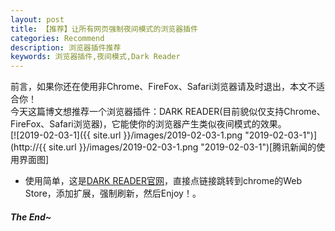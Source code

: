 ```yaml
---
layout: post
title: 【推荐】让所有网页强制夜间模式的浏览器插件
categories: Recommend
description: 浏览器插件推荐
keywords: 浏览器插件,夜间模式,Dark Reader
---
```


前言，如果你还在使用非Chrome、FireFox、Safari浏览器请及时退出，本文不适合你！  
今天这篇博文想推荐一个浏览器插件：DARK READER(目前貌似仅支持Chrome、FireFox、Safari浏览器)，它能使你的浏览器产生类似夜间模式的效果。  
[![2019-02-03-1]({{ site.url }}/images/2019-02-03-1.png "2019-02-03-1")](http://{{ site.url }}/images/2019-02-03-1.png "2019-02-03-1")[腾讯新闻的使用界面图]  
- 使用简单，这是[DARK READER官网](https://darkreader.org/ "DARK READER官网")，直接点链接跳转到chrome的Web Store，添加扩展，强制刷新，然后Enjoy！。  
##### The End~  
